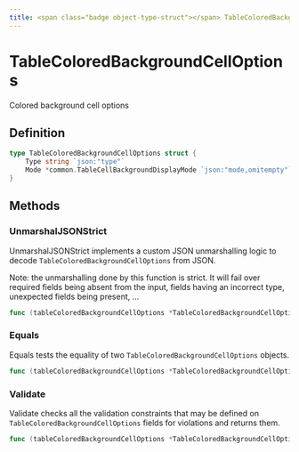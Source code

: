 ```yaml
---
title: <span class="badge object-type-struct"></span> TableColoredBackgroundCellOptions
---
```

# <span class="badge object-type-struct"></span> TableColoredBackgroundCellOptions

Colored background cell options

## Definition

```go
type TableColoredBackgroundCellOptions struct {
    Type string `json:"type"`
    Mode *common.TableCellBackgroundDisplayMode `json:"mode,omitempty"`
}
```
## Methods

### <span class="badge object-method"></span> UnmarshalJSONStrict

UnmarshalJSONStrict implements a custom JSON unmarshalling logic to decode `TableColoredBackgroundCellOptions` from JSON.

Note: the unmarshalling done by this function is strict. It will fail over required fields being absent from the input, fields having an incorrect type, unexpected fields being present, …

```go
func (tableColoredBackgroundCellOptions *TableColoredBackgroundCellOptions) UnmarshalJSONStrict(raw []byte) error
```

### <span class="badge object-method"></span> Equals

Equals tests the equality of two `TableColoredBackgroundCellOptions` objects.

```go
func (tableColoredBackgroundCellOptions *TableColoredBackgroundCellOptions) Equals(other TableColoredBackgroundCellOptions) bool
```

### <span class="badge object-method"></span> Validate

Validate checks all the validation constraints that may be defined on `TableColoredBackgroundCellOptions` fields for violations and returns them.

```go
func (tableColoredBackgroundCellOptions *TableColoredBackgroundCellOptions) Validate() error
```

